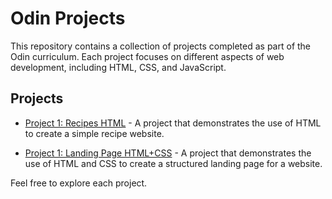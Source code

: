 # Odin Projects

This repository contains a collection of projects completed as part of the Odin curriculum. Each project focuses on different aspects of web development, including HTML, CSS, and JavaScript.

## Projects
- [Project 1: Recipes HTML](odin-recipes) - A project that demonstrates the use of HTML to create a simple recipe website.

- [Project 1: Landing Page HTML+CSS](landing-page) - A project that demonstrates the use of HTML and CSS to create a structured landing page for a website.

Feel free to explore each project.